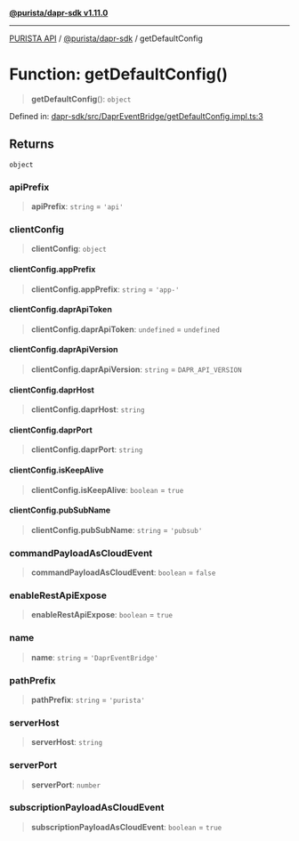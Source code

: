 [**@purista/dapr-sdk v1.11.0**](../README.md)

***

[PURISTA API](../../../packages.md) / [@purista/dapr-sdk](../README.md) / getDefaultConfig

# Function: getDefaultConfig()

> **getDefaultConfig**(): `object`

Defined in: [dapr-sdk/src/DaprEventBridge/getDefaultConfig.impl.ts:3](https://github.com/puristajs/purista/blob/master/packages/dapr-sdk/src/DaprEventBridge/getDefaultConfig.impl.ts#L3)

## Returns

`object`

### apiPrefix

> **apiPrefix**: `string` = `'api'`

### clientConfig

> **clientConfig**: `object`

#### clientConfig.appPrefix

> **clientConfig.appPrefix**: `string` = `'app-'`

#### clientConfig.daprApiToken

> **clientConfig.daprApiToken**: `undefined` = `undefined`

#### clientConfig.daprApiVersion

> **clientConfig.daprApiVersion**: `string` = `DAPR_API_VERSION`

#### clientConfig.daprHost

> **clientConfig.daprHost**: `string`

#### clientConfig.daprPort

> **clientConfig.daprPort**: `string`

#### clientConfig.isKeepAlive

> **clientConfig.isKeepAlive**: `boolean` = `true`

#### clientConfig.pubSubName

> **clientConfig.pubSubName**: `string` = `'pubsub'`

### commandPayloadAsCloudEvent

> **commandPayloadAsCloudEvent**: `boolean` = `false`

### enableRestApiExpose

> **enableRestApiExpose**: `boolean` = `true`

### name

> **name**: `string` = `'DaprEventBridge'`

### pathPrefix

> **pathPrefix**: `string` = `'purista'`

### serverHost

> **serverHost**: `string`

### serverPort

> **serverPort**: `number`

### subscriptionPayloadAsCloudEvent

> **subscriptionPayloadAsCloudEvent**: `boolean` = `true`
